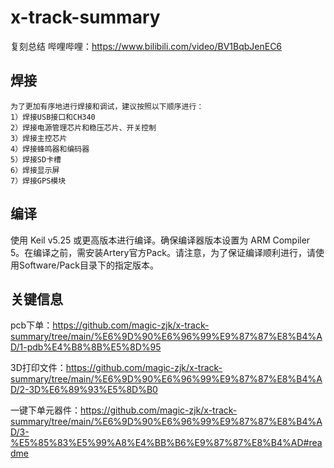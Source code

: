 # x-track-summary

复刻总结 哔哩哔哩：https://www.bilibili.com/video/BV1BqbJenEC6

## 焊接
```
为了更加有序地进行焊接和调试，建议按照以下顺序进行：
1）焊接USB接口和CH340
2）焊接电源管理芯片和稳压芯片、开关控制
3）焊接主控芯片
4）焊接蜂鸣器和编码器
5）焊接SD卡槽
6）焊接显示屏
7）焊接GPS模块
```

## 编译
使用 Keil v5.25 或更高版本进行编译。确保编译器版本设置为 ARM Compiler 5。在编译之前，需安装Artery官方Pack。请注意，为了保证编译顺利进行，请使用Software/Pack目录下的指定版本。

## 关键信息
pcb下单：https://github.com/magic-zjk/x-track-summary/tree/main/%E6%9D%90%E6%96%99%E9%87%87%E8%B4%AD/1-pdb%E4%B8%8B%E5%8D%95

3D打印文件：https://github.com/magic-zjk/x-track-summary/tree/main/%E6%9D%90%E6%96%99%E9%87%87%E8%B4%AD/2-3D%E6%89%93%E5%8D%B0

一键下单元器件：https://github.com/magic-zjk/x-track-summary/tree/main/%E6%9D%90%E6%96%99%E9%87%87%E8%B4%AD/3-%E5%85%83%E5%99%A8%E4%BB%B6%E9%87%87%E8%B4%AD#readme
